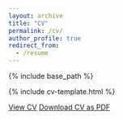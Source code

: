 ```yaml
---
layout: archive
title: "CV"
permalink: /cv/
author_profile: true
redirect_from:
  - /resume
---
```


{% include base_path %}

{% include cv-template.html %}

<div class="cv-download-links">
  <a href="{{ base_path }}/files/cv.pdf" class="btn btn--inverse" target="_blank">View CV</a>
  <a href="{{ base_path }}/files/cv.pdf" class="btn btn--primary" download="Mohammad_Mortazavi_CV.pdf">Download CV as PDF</a>
</div>

